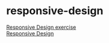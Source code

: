 # responsive-design

[Responsive Design exercise](https://geert-timmermans.github.io/responsive-design/main.html)  
[Responsive Design](https://geert-timmermans.github.io/responsive-design)